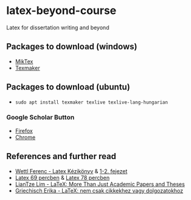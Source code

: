# latex-beyond-course

Latex for dissertation writing and beyond

## Packages to download (windows)

* [MikTex](https://miktex.org/download)
* [Texmaker](https://www.xm1math.net/texmaker/download.html)

## Packages to download (ubuntu)

* `sudo apt install texmaker texlive texlive-lang-hungarian`

### Google Scholar Button

* [Firefox](https://addons.mozilla.org/hu/firefox/addon/google-scholar-button/)
* [Chrome](https://chrome.google.com/webstore/detail/google-scholar-button/ldipcbpaocekfooobnbcddclnhejkcpn?hl=hu)

## References and further read

* [Wettl Ferenc - Latex Kézikönyv](https://math.bme.hu/latex/lakk.html) & [1-2. fejezet](https://math.bme.hu/latex/lakk_free.pdf)
* [Latex 69 percben](https://math.bme.hu/latex/dl/latex69.pdf) & [Latex 78 percben](https://math.bme.hu/latex/dl/latex78.pdf)
* [LianTze Lim - LaTeX: More Than Just Academic Papers and Theses](https://www.overleaf.com/articles/latex-more-than-just-academic-papers-and-theses/cyfvvyfrpmyn)
* [Griechisch Erika - LaTeX: nem csak cikkekhez vagy dolgozatokhoz](https://www.overleaf.com/articles/latex-nem-csak-cikkekhez-vagy-dolgozatokhoz/xwnkwqznvbxz)